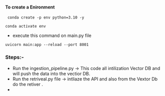 


#### To create a Enironment
```
 conda create -p env python=3.10 -y
```
```
conda activate env
```

- execute this command on main.py file 
```
uvicorn main:app --reload --port 8001
```



### Steps:-
- Run the ingestion_pipeline.py -> This code all intilization Vector DB  and will push the data into the vectior DB.
- Run the retriveal.py file -> intliaze the API and also from the Vextor Db do the retiver .
- 
